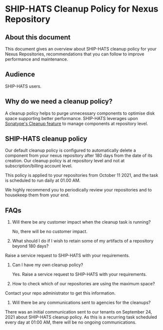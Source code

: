 # SHIP-HATS Cleanup Policy for Nexus Repository

## About this document

This document gives an overview about SHIP-HATS cleanup policy for your Nexus Repositories, recommendations that you can follow to improve performance and maintenance.

## Audience

SHIP-HATS users.

## Why do we need a cleanup policy?

A cleanup policy helps to purge unnecessary components to optimise disk space supporting better performance. SHIP-HATS leverages upon [Sonatype's Cleanup feature](https://help.sonatype.com/repomanager3/repository-management/cleanup-policies) to manage components at repository level.

## SHIP-HATS cleanup policy

Our default cleanup policy is configured to automatically delete a component from your nexus repository after 180 days from the date of its creation. Our cleanup policy is at repository level and not at subscription/billing account level.

This policy is applied to your repositories from October 11 2021, and the task is scheduled to run daily at 01.00 AM.

We highly recommend you to periodically review your repositories and to housekeep them from your end.

## FAQs

1. Will there be any customer impact when the cleanup task is running?

   No, there will be no customer impact.

1. What should I do if I wish to retain some of my artifacts of a repository beyond 180 days?

 Raise a service request to SHIP-HATS with your requirements.

1. Can I have my own cleanup policy?

   Yes. Raise a service request to SHIP-HATS with your requirements.

1. How to check which of our repositories are using the maximum space?

  Contact your repo administrator to get this information.

1. Will there be any communications sent to agencies for the cleanups?

  There was an initial communication sent to our tenants on September 24, 2021 about SHIP-HATS cleanup policy. As this is a recurring task scheduled every day at 01:00 AM, there will be no ongoing communications.
